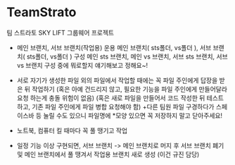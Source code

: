 # TeamStrato
팀 스트라토 SKY LIFT 그룹웨어 프로젝트

- 메인 브랜치, 서브 브랜치(작업용) 운용
메인 브랜치( sts폴더, vs폴더 ), 서브 브랜치( sts폴더, vs폴더 ) 구성
메인 sts 브랜치, 메인 vs 브랜치, 서브 sts 브랜치, 서브 vs 브랜치 구성
중에 뭐로할지 얘기해보고 정해요~!
- 서로 자기가 생성한 파일 외의 파일에서 작업할 때에는 꼭 파일 주인에게 답장을 받은 뒤 작업하기
(혹은 아예 건드리지 않고, 필요한 기능을 파일 주인에게 만들어달라 요청 하는게 충돌 위험이 없음)
(혹은 새로 파일을 만들어서 코드 작성한 뒤 테스트하고, 기존 파일 주인에게 파일 병합 요청해야 함)
+다른 팀원 파일 구경하다가 스페이스바 등 눌릴 수도 있으니 파일명에 *모양 있으면 꼭 저장하지 말고 닫아주세요!
- 노트북, 컴퓨터 킬 때마다 꼭 풀 땡기고 작업

- 일정 기능 이상 구현되면, 서브 브랜치 -> 메인 브랜치로 머지 후 서브 브랜치 폐기 및 메인 브랜치에서 풀 땡겨서 작업용 브랜치 새로 생성
  (이건 규진 담당)
